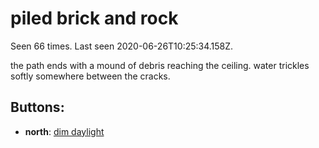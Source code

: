 # piled brick and rock

Seen 66 times. Last seen 2020-06-26T10:25:34.158Z.

the path ends with a mound of debris reaching the ceiling. water trickles softly somewhere between the cracks.

## Buttons:

- **north**: [dim daylight](dim-daylight-gtiyc9.md)